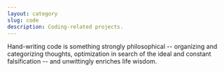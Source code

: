 ```yaml
---
layout: category
slug: code
description: Coding-related projects.
---
```


Hand-writing code is something strongly philosophical -- organizing and categorizing thoughts, optimization in search of the ideal and constant falsification -- and unwittingly enriches life wisdom.
